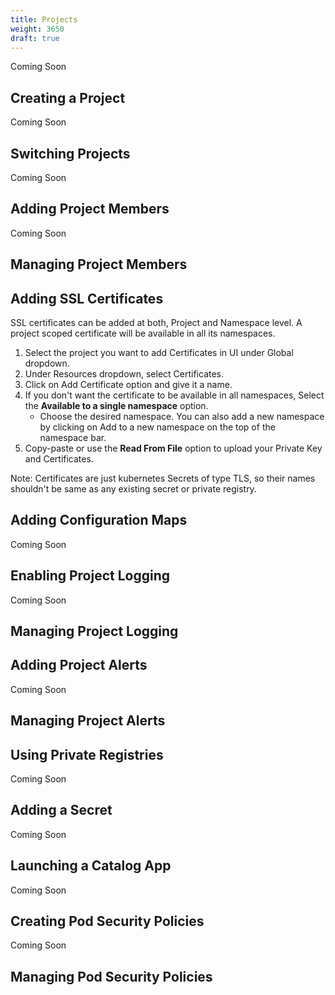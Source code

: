 ```yaml
---
title: Projects
weight: 3650
draft: true
---
```

Coming Soon

## Creating a Project

Coming Soon

## Switching Projects

Coming Soon

## Adding Project Members

Coming Soon

## Managing Project Members


## Adding SSL Certificates

SSL certificates can be added at both, Project and Namespace level. A project scoped certificate will be available in all its namespaces. 

1. Select the project you want to add Certificates in UI under Global dropdown. 
2. Under Resources dropdown, select Certificates.
3. Click on Add Certificate option and give it a name. 
4. If you don't want the certificate to be available in all namespaces, Select the **Available to a single namespace** option. 
	- Choose the desired namespace. You can also add a new namespace by clicking on Add to a new namespace on the top of the namespace bar.
5. Copy-paste or use the **Read From File** option to upload your Private Key and Certificates. 

Note: Certificates are just kubernetes Secrets of type TLS, so their names shouldn't be same as any existing secret or private registry. 

## Adding Configuration Maps

Coming Soon

## Enabling Project Logging

Coming Soon

## Managing Project Logging

## Adding Project Alerts

Coming Soon

## Managing Project Alerts

## Using Private Registries

Coming Soon

## Adding a Secret

Coming Soon

## Launching a Catalog App

Coming Soon

## Creating Pod Security Policies

Coming Soon

## Managing Pod Security Policies

